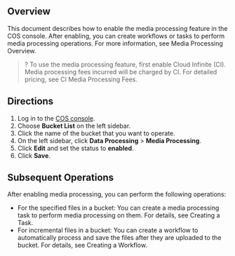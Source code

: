 ## Overview

This document describes how to enable the media processing feature in the COS console. After enabling, you can create workflows or tasks to perform media processing operations. For more information, see Media Processing Overview.

>? To use the media processing feature, first enable Cloud Infinite (CI). Media processing fees incurred will be charged by CI. For detailed pricing, see CI Media Processing Fees.
>

## Directions

1. Log in to the [COS console](https://console.cloud.tencent.com/cos5/bucket).
2. Choose **Bucket List** on the left sidebar.
3. Click the name of the bucket that you want to operate.
4. On the left sidebar, click **Data Processing** > **Media Processing**.
5. Click **Edit** and set the status to **enabled**.
6. Click **Save**.


## Subsequent Operations

After enabling media processing, you can perform the following operations:
 - For the specified files in a bucket: You can create a media processing task to perform media processing on them. For details, see Creating a Task.
 - For incremental files in a bucket: You can create a workflow to automatically process and save the files after they are uploaded to the bucket. For details, see Creating a Workflow.

